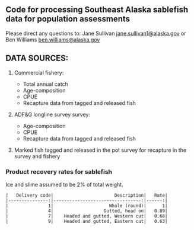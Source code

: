 ## Code for processing Southeast Alaska sablefish data for population assessments  

Please direct any questions to: 
Jane Sullivan jane.sullivan1@alaska.gov
or
Ben Williams ben.williams@alaska.gov


## DATA SOURCES:  
1. Commercial fishery:  
    * Total annual catch
    * Age-composition 
    * CPUE  
    * Recapture data from tagged and released fish
 
2. ADF&G longline survey survey:  
    * Age-composition
    * CPUE
    * Recapture data from tagged and released fish 
    
3. Marked fish tagged and released in the pot survey for recapture in the survey and fishery  

### Product recovery rates for sablefish

Ice and slime assumed to be 2% of total weight.

    |   Delivery code|                       Description|   Rate|
    |---------------:|---------------------------------:|------:|
    |               1|                     Whole (round)|      1|
    |               4|                   Gutted, head on|   0.89|
    |               7|    Headed and gutted, Western cut|   0.68|
    |               9|    Headed and gutted, Eastern cut|   0.63|    
    
